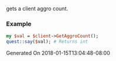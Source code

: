gets a client aggro count.
### Example

```perl
my $val = $client->GetAggroCount();
quest::say($val); # Returns int
```


Generated On 2018-01-15T13:04:48-08:00